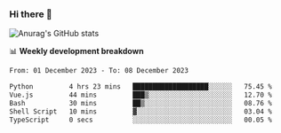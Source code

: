 ### Hi there 👋
![Anurag's GitHub stats](https://github-readme-stats.vercel.app/api?username=jami1024&show_icons=true&theme=radical)

📊 **Weekly development breakdown**
<!--START_SECTION:waka-->

```txt
From: 01 December 2023 - To: 08 December 2023

Python         4 hrs 23 mins   ███████████████████░░░░░░   75.45 %
Vue.js         44 mins         ███▒░░░░░░░░░░░░░░░░░░░░░   12.70 %
Bash           30 mins         ██▒░░░░░░░░░░░░░░░░░░░░░░   08.76 %
Shell Script   10 mins         ▓░░░░░░░░░░░░░░░░░░░░░░░░   03.04 %
TypeScript     0 secs          ░░░░░░░░░░░░░░░░░░░░░░░░░   00.05 %
```

<!--END_SECTION:waka-->
<!--
**jami1024/jami1024** is a ✨ _special_ ✨ repository because its `README.md` (this file) appears on your GitHub profile.

Here are some ideas to get you started:

- 🔭 I’m currently working on ...
- 🌱 I’m currently learning ...
- 👯 I’m looking to collaborate on ...
- 🤔 I’m looking for help with ...
- 💬 Ask me about ...
- 📫 How to reach me: ...
- 😄 Pronouns: ...
- ⚡ Fun fact: ...
-->
